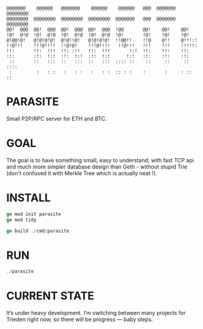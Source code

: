 ```
@@@@@@@    @@@@@@   @@@@@@@    @@@@@@    @@@@@@   @@@  @@@@@@@  @@@@@@@@
@@@@@@@@  @@@@@@@@  @@@@@@@@  @@@@@@@@  @@@@@@@   @@@  @@@@@@@  @@@@@@@@
@@!  @@@  @@!  @@@  @@!  @@@  @@!  @@@  !@@       @@!    @@!    @@!
!@!  @!@  !@!  @!@  !@!  @!@  !@!  @!@  !@!       !@!    !@!    !@!
@!@@!@!   @!@!@!@!  @!@!!@!   @!@!@!@!  !!@@!!    !!@    @!!    @!!!:!
!!@!!!    !!!@!!!!  !!@!@!    !!!@!!!!   !!@!!!   !!!    !!!    !!!!!:
!!:       !!:  !!!  !!: :!!   !!:  !!!       !:!  !!:    !!:    !!:
:!:       :!:  !:!  :!:  !:!  :!:  !:!      !:!   :!:    :!:    :!:
 ::       ::   :::  ::   :::  ::   :::  :::: ::    ::     ::     :: ::::
 :         :   : :   :   : :   :   : :  :: : :    :       :     : :: ::

```

# PARASITE

Small P2P/RPC server for ETH and BTC.

# GOAL
The goal is to have something small, easy to understand, with fast TCP api and much more simpler database design than Geth - without stupid Trie (don't confused it with Merkle Tree which is actually neat !).

# INSTALL
```go
go mod init parasite
go mod tidy

go build ./cmd/parasite
```

# RUN
```go
./parasite
```
# CURRENT STATE
It’s under heavy development. I’m switching between many projects for Trieden right now, so there will be progress — baby steps.